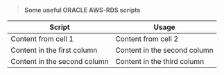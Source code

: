 
> **Some useful ORACLE  AWS-RDS scripts** 
  
Script | Usage
------------ | -------------
Content from cell 1 | Content from cell 2
Content in the first column | Content in the second column
Content in the second column | Content in the third column
